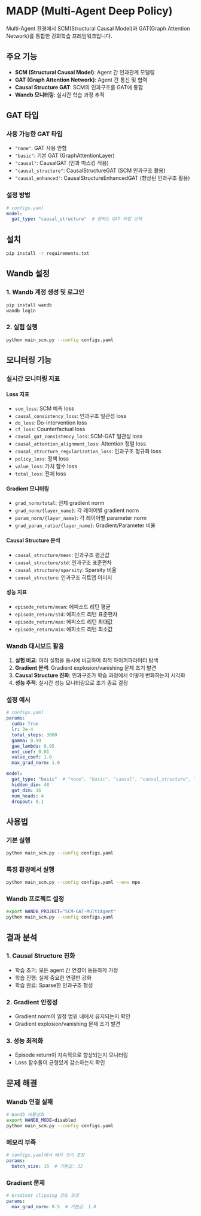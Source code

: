 # MADP (Multi-Agent Deep Policy)

Multi-Agent 환경에서 SCM(Structural Causal Model)과 GAT(Graph Attention Network)를 통합한 강화학습 프레임워크입니다.

## 주요 기능

- **SCM (Structural Causal Model)**: Agent 간 인과관계 모델링
- **GAT (Graph Attention Network)**: Agent 간 통신 및 협력
- **Causal Structure GAT**: SCM의 인과구조를 GAT에 통합
- **Wandb 모니터링**: 실시간 학습 과정 추적

## GAT 타입

### 사용 가능한 GAT 타입
- `"none"`: GAT 사용 안함
- `"basic"`: 기본 GAT (GraphAttentionLayer)
- `"causal"`: CausalGAT (인과 마스킹 적용)
- `"causal_structure"`: CausalStructureGAT (SCM 인과구조 활용)
- `"causal_enhanced"`: CausalStructureEnhancedGAT (향상된 인과구조 활용)

### 설정 방법
```yaml
# configs.yaml
model:
  gat_type: "causal_structure"  # 원하는 GAT 타입 선택
```

## 설치

```bash
pip install -r requirements.txt
```

## Wandb 설정

### 1. Wandb 계정 생성 및 로그인
```bash
pip install wandb
wandb login
```

### 2. 실험 실행
```bash
python main_scm.py --config configs.yaml
```

## 모니터링 기능

### 실시간 모니터링 지표

#### **Loss 지표**
- `scm_loss`: SCM 예측 loss
- `causal_consistency_loss`: 인과구조 일관성 loss
- `do_loss`: Do-intervention loss
- `cf_loss`: Counterfactual loss
- `causal_gat_consistency_loss`: SCM-GAT 일관성 loss
- `causal_attention_alignment_loss`: Attention 정렬 loss
- `causal_structure_regularization_loss`: 인과구조 정규화 loss
- `policy_loss`: 정책 loss
- `value_loss`: 가치 함수 loss
- `total_loss`: 전체 loss

#### **Gradient 모니터링**
- `grad_norm/total`: 전체 gradient norm
- `grad_norm/{layer_name}`: 각 레이어별 gradient norm
- `param_norm/{layer_name}`: 각 레이어별 parameter norm
- `grad_param_ratio/{layer_name}`: Gradient/Parameter 비율

#### **Causal Structure 분석**
- `causal_structure/mean`: 인과구조 평균값
- `causal_structure/std`: 인과구조 표준편차
- `causal_structure/sparsity`: Sparsity 비율
- `causal_structure`: 인과구조 히트맵 이미지

#### **성능 지표**
- `episode_return/mean`: 에피소드 리턴 평균
- `episode_return/std`: 에피소드 리턴 표준편차
- `episode_return/max`: 에피소드 리턴 최대값
- `episode_return/min`: 에피소드 리턴 최소값

### Wandb 대시보드 활용

1. **실험 비교**: 여러 실험을 동시에 비교하여 최적 하이퍼파라미터 탐색
2. **Gradient 분석**: Gradient explosion/vanishing 문제 조기 발견
3. **Causal Structure 진화**: 인과구조가 학습 과정에서 어떻게 변화하는지 시각화
4. **성능 추적**: 실시간 성능 모니터링으로 조기 종료 결정

### 설정 예시

```yaml
# configs.yaml
params:
  cuda: True
  lr: 3e-4
  total_steps: 3000
  gamma: 0.99
  gae_lambda: 0.95
  ent_coef: 0.01
  value_coef: 1.0
  max_grad_norm: 1.0

model:
  gat_type: "basic"  # "none", "basic", "causal", "causal_structure", "causal_enhanced"
  hidden_dim: 48
  gat_dim: 16
  num_heads: 4
  dropout: 0.1
```

## 사용법

### 기본 실행
```bash
python main_scm.py --config configs.yaml
```

### 특정 환경에서 실행
```bash
python main_scm.py --config configs.yaml --env mpe
```

### Wandb 프로젝트 설정
```bash
export WANDB_PROJECT="SCM-GAT-MultiAgent"
python main_scm.py --config configs.yaml
```

## 결과 분석

### 1. Causal Structure 진화
- 학습 초기: 모든 agent 간 연결이 동등하게 가정
- 학습 진행: 실제 중요한 연결만 강화
- 학습 완료: Sparse한 인과구조 형성

### 2. Gradient 안정성
- Gradient norm이 일정 범위 내에서 유지되는지 확인
- Gradient explosion/vanishing 문제 조기 발견

### 3. 성능 최적화
- Episode return이 지속적으로 향상되는지 모니터링
- Loss 함수들이 균형있게 감소하는지 확인

## 문제 해결

### Wandb 연결 실패
```bash
# Wandb 비활성화
export WANDB_MODE=disabled
python main_scm.py --config configs.yaml
```

### 메모리 부족
```yaml
# configs.yaml에서 배치 크기 조정
params:
  batch_size: 16  # 기본값: 32
```

### Gradient 문제
```yaml
# Gradient clipping 강도 조정
params:
  max_grad_norm: 0.5  # 기본값: 1.0
```
